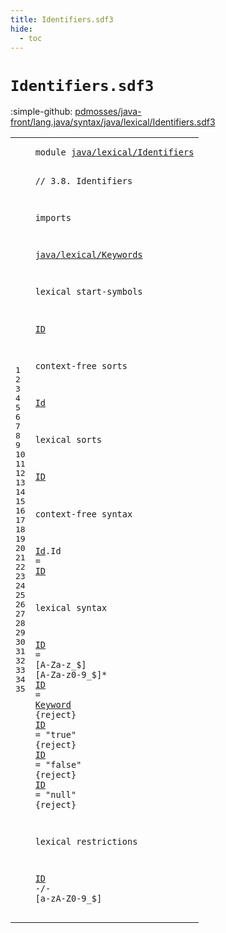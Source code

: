 ```yaml
---
title: Identifiers.sdf3
hide:
  - toc
---
```


# `Identifiers.sdf3`

:simple-github: [pdmosses/java-front/lang.java/syntax/java/lexical/Identifiers.sdf3]

[pdmosses/java-front/lang.java/syntax/java/lexical/Identifiers.sdf3]: https://github.com/pdmosses/java-front/blob/master/lang.java/syntax/java/lexical/Identifiers.sdf3 "The source file on GitHub"

<div class="sdf3"><table class="highlighttable"><tbody><tr><td class="linenos"><div class="linenodiv"><pre><span></span>1
2
3
4
5
6
7
8
9
10
11
12
13
14
15
16
17
18
19
20
21
22
23
24
25
26
27
28
29
30
31
32
33
34
35
</pre></div></td>
<td class="code"><pre><code><span class="keyword">module</span> <a href="../Main.sdf3/#java/lexical/Identifiers_93_117" id="java/lexical/Identifiers_7_31" title="Referenced at ../Main.sdf3 line 7; ../../Test.sdf3 line 9; ../../classes/ClassDeclarations.sdf3 line 6; ../../classes/ConstructorDeclarations.sdf3 line 7; ../../classes/EnumDeclarations.sdf3 line 6; ../../classes/FieldDeclarations.sdf3 line 6; ../../classes/MethodDeclarations.sdf3 line 8; ../../expressions/ClassInstanceCreation.sdf3 line 7; ../../expressions/FieldAccess.sdf3 line 7; ../../expressions/LambdaExpressions.sdf3 line 7; ../../expressions/MethodInvocation.sdf3 line 7; ../../expressions/MethodReference.sdf3 line 8; ../../interfaces/Annotations.sdf3 line 7; ../../interfaces/AnnotationTypes.sdf3 line 7; ../../interfaces/InterfaceDeclarations.sdf3 line 6; ../../names/Names.sdf3 line 6; ../../packages/ImportDeclarations.sdf3 line 7; ../../packages/PackageDeclarations.sdf3 line 6; ../../statements/Statements.sdf3 line 8; ../../types/ReferenceTypes.sdf3 line 6; ../../types/TypeVariable.sdf3 line 7">java/lexical/Identifiers</a>

<span class="layout">// 3.8. Identifiers</span>

<span class="keyword">imports</span>

  <a href="../Keywords.sdf3/#java/lexical/Keywords_7_28" id="java/lexical/Keywords_65_86" title="Defined at ../Keywords.sdf3 line 1">java/lexical/Keywords</a>

<span class="keyword">lexical start-symbols</span>
  
  <a href="#ID_164_166" id="ID_115_117" title="Defined at line 19, 27, 28, 29, 30, 31">ID</a>

<span class="keyword">context-free sorts</span>

  <a href="../../classes/ClassDeclarations.sdf3/#Id_848_850" id="Id_141_143" title="Referenced at ../../classes/ClassDeclarations.sdf3 line 37; ../../classes/ConstructorDeclarations.sdf3 line 25; ../../classes/EnumDeclarations.sdf3 line 21, 26, 31, 35; ../../classes/FieldDeclarations.sdf3 line 31, 32, 59, 60; ../../classes/MethodDeclarations.sdf3 line 34, 37, 59; ../../expressions/ClassInstanceCreation.sdf3 line 24, 27, 31; ../../expressions/FieldAccess.sdf3 line 18, 19, 20; ../../expressions/LambdaExpressions.sdf3 line 19, 21; ../../expressions/MethodInvocation.sdf3 line 16, 17, 18; ../../expressions/MethodReference.sdf3 line 14, 15, 16, 17; ../../interfaces/Annotations.sdf3 line 23; ../../interfaces/AnnotationTypes.sdf3 line 27, 38; ../../interfaces/InterfaceDeclarations.sdf3 line 27; ../../names/Names.sdf3 line 19, 20, 21, 22, 23, 24, 25, 26, 27, 28, 29; ../../packages/ImportDeclarations.sdf3 line 17; ../../packages/PackageDeclarations.sdf3 line 15; ../../statements/Statements.sdf3 line 34, 84, 87; ../../types/ReferenceTypes.sdf3 line 26, 27, 35; ../../types/TypeVariable.sdf3 line 16, 17">Id</a>

<span class="keyword">lexical sorts</span>
  
  <a href="#ID_115_117" id="ID_164_166" title="Referenced at line 11, 23, 35; ../../Test.sdf3 line 25, 31">ID</a>

<span class="keyword">context-free syntax</span>

  <a href="../../classes/ClassDeclarations.sdf3/#Id_848_850" id="Id_191_193" title="Referenced at ../../classes/ClassDeclarations.sdf3 line 37; ../../classes/ConstructorDeclarations.sdf3 line 25; ../../classes/EnumDeclarations.sdf3 line 21, 26, 31, 35; ../../classes/FieldDeclarations.sdf3 line 31, 32, 59, 60; ../../classes/MethodDeclarations.sdf3 line 34, 37, 59; ../../expressions/ClassInstanceCreation.sdf3 line 24, 27, 31; ../../expressions/FieldAccess.sdf3 line 18, 19, 20; ../../expressions/LambdaExpressions.sdf3 line 19, 21; ../../expressions/MethodInvocation.sdf3 line 16, 17, 18; ../../expressions/MethodReference.sdf3 line 14, 15, 16, 17; ../../interfaces/Annotations.sdf3 line 23; ../../interfaces/AnnotationTypes.sdf3 line 27, 38; ../../interfaces/InterfaceDeclarations.sdf3 line 27; ../../names/Names.sdf3 line 19, 20, 21, 22, 23, 24, 25, 26, 27, 28, 29; ../../packages/ImportDeclarations.sdf3 line 17; ../../packages/PackageDeclarations.sdf3 line 15; ../../statements/Statements.sdf3 line 34, 84, 87; ../../types/ReferenceTypes.sdf3 line 26, 27, 35; ../../types/TypeVariable.sdf3 line 16, 17">Id</a>.<span class="cons_Constructor"><span id="Id_194_196" title="Not referenced locally, nor via imports">Id</span></span> = <a href="#ID_164_166" id="ID_199_201" title="Defined at line 19, 27, 28, 29, 30, 31">ID</a>

<span class="keyword">lexical syntax</span>

  <a href="#ID_115_117" id="ID_221_223" title="Referenced at line 11, 23, 35; ../../Test.sdf3 line 25, 31">ID</a> = [<span class="cons_Regular">A</span>-<span class="cons_Regular">Z</span><span class="cons_Regular">a</span>-<span class="cons_Regular">z</span>\_\$] [<span class="cons_Regular">A</span>-<span class="cons_Regular">Z</span><span class="cons_Regular">a</span>-<span class="cons_Regular">z</span><span class="cons_Regular">0</span>-<span class="cons_Regular">9</span>\_\$]*
  <a href="#ID_115_117" id="ID_258_260" title="Referenced at line 11, 23, 35; ../../Test.sdf3 line 25, 31">ID</a> = <a href="../Keywords.sdf3/#Keyword_66_73" id="Keyword_263_270" title="Defined at ../Keywords.sdf3 line 7, 8, 9, 10, 11, 12, 13, 14, 15, 16, 17, 18, 19, 20, 21, 22, 23, 24, 25, 26, 27, 28, 29, 30, 31, 32, 33, 34, 35, 36, 37, 38, 39, 40, 41, 42, 43, 44, 45, 46, 47, 48, 49, 50, 51, 52, 53, 54, 55, 56">Keyword</a> {<span class="keyword">reject</span>}
  <a href="#ID_115_117" id="ID_282_284" title="Referenced at line 11, 23, 35; ../../Test.sdf3 line 25, 31">ID</a> = <span class="cons_Lit">"true"</span> {<span class="keyword">reject</span>}
  <a href="#ID_115_117" id="ID_305_307" title="Referenced at line 11, 23, 35; ../../Test.sdf3 line 25, 31">ID</a> = <span class="cons_Lit">"false"</span> {<span class="keyword">reject</span>}
  <a href="#ID_115_117" id="ID_329_331" title="Referenced at line 11, 23, 35; ../../Test.sdf3 line 25, 31">ID</a> = <span class="cons_Lit">"null"</span> {<span class="keyword">reject</span>}

<span class="keyword">lexical restrictions</span>

  <a href="#ID_164_166" id="ID_375_377" title="Defined at line 19, 27, 28, 29, 30, 31">ID</a> -/- [<span class="cons_Regular">a</span>-<span class="cons_Regular">z</span><span class="cons_Regular">A</span>-<span class="cons_Regular">Z</span><span class="cons_Regular">0</span>-<span class="cons_Regular">9</span>\_\$]
</code></pre></td></tr></tbody></table></div>